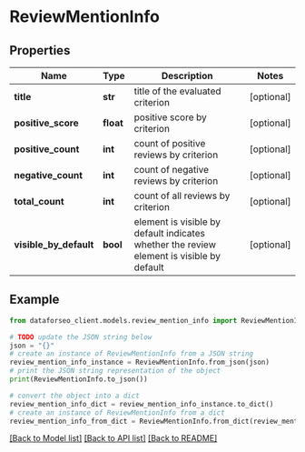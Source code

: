 # ReviewMentionInfo


## Properties

Name | Type | Description | Notes
------------ | ------------- | ------------- | -------------
**title** | **str** | title of the evaluated criterion | [optional] 
**positive_score** | **float** | positive score by criterion | [optional] 
**positive_count** | **int** | count of positive reviews by criterion | [optional] 
**negative_count** | **int** | count of negative reviews by criterion | [optional] 
**total_count** | **int** | count of all reviews by criterion | [optional] 
**visible_by_default** | **bool** | element is visible by default indicates whether the review element is visible by default | [optional] 

## Example

```python
from dataforseo_client.models.review_mention_info import ReviewMentionInfo

# TODO update the JSON string below
json = "{}"
# create an instance of ReviewMentionInfo from a JSON string
review_mention_info_instance = ReviewMentionInfo.from_json(json)
# print the JSON string representation of the object
print(ReviewMentionInfo.to_json())

# convert the object into a dict
review_mention_info_dict = review_mention_info_instance.to_dict()
# create an instance of ReviewMentionInfo from a dict
review_mention_info_from_dict = ReviewMentionInfo.from_dict(review_mention_info_dict)
```
[[Back to Model list]](../README.md#documentation-for-models) [[Back to API list]](../README.md#documentation-for-api-endpoints) [[Back to README]](../README.md)


